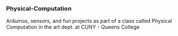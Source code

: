 ### Physical-Computation
Arduinos, sensors, and fun projects as part of a class called Physical Computation in the art dept. at CUNY - Queens College
